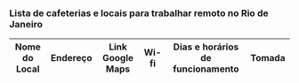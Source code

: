 ### Lista de cafeterias e locais para trabalhar remoto no Rio de Janeiro

| Nome do Local | Endereço | Link Google Maps | Wi-fi | Dias e horários de funcionamento | Tomada |
| :-----------: | :------: | :--------------: | :---: | :------------------------------: | :----: |

